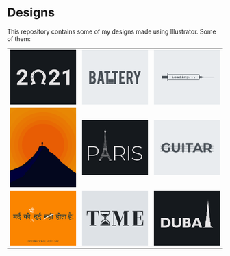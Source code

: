 # Designs
This repository contains some of my designs made using Illustrator.
Some of them:
<table>
    <tr>
      <td><img src="2021-01/png/01.01.2021.png"></td>
      <td><img src="2020-11/png/28.11.2020.png"></td>
      <td><img src="2020-11/png/30.11.2020.png"></td>
    </tr>
    <tr>
      <td><img src="2020-11/png/15.11.2020.png"></td>
      <td><img src="2020-12/png/18.12.2020.png"></td>
      <td><img src="2020-12/png/02.12.2020.png"></td>
    </tr>
    <tr>
      <td><img src="2020-11/png/19.11.2020.png"></td>
      <td><img src="2020-11/png/16.11.2020.png"></td>
      <td><img src="2020-12/png/14.12.2020.png"></td>
    </tr>
</table>
